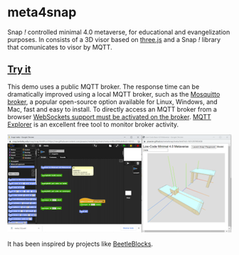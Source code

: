 # meta4snap

Snap *!* controlled minimal 4.0 metaverse, for educational and evangelization purposes.
In consists of a 3D visor based on [three.js](https://threejs.org) and a Snap *!* library that comunicates to visor by MQTT.

## [Try it](https://pixavier.github.io/meta4snap)

This demo uses a public MQTT broker. The response time can be dramatically improved using a local MQTT broker, such as the [Mosquitto broker](https://mosquitto.org), a popular open-source option available for Linux, Windows, and Mac, fast and easy to install. To directly access an MQTT broker from a browser [WebSockets support must be activated on the broker](http://www.steves-internet-guide.com/mqtt-websockets).
[MQTT Explorer](http://mqtt-explorer.com) is an excellent free tool to monitor broker activity.


![View](img/example01.png)

It has been inspired by projects like [BeetleBlocks](http://beetleblocks.com).
